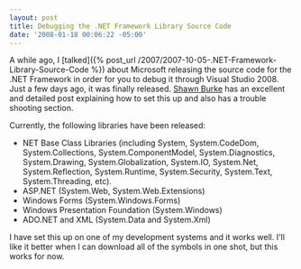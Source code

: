 ```yaml
---
layout: post
title: Debugging the .NET Framework Library Source Code
date: '2008-01-18 00:06:22 -05:00'
---
```


A while ago, I [talked]({% post_url /2007/2007-10-05-.NET-Framework-Library-Source-Code %}) about Microsoft releasing the source code for the .NET Framework in order for you to debug it through Visual Studio 2008. Just a few days ago, it was finally released. [Shawn Burke](http://blogs.msdn.com/sburke/archive/2008/01/16/configuring-visual-studio-to-debug-net-framework-source-code.aspx) has an excellent and detailed post explaining how to set this up and also has a trouble shooting section.

Currently, the following libraries have been released:

*   NET Base Class Libraries (including System, System.CodeDom, System.Collections, System.ComponentModel, System.Diagnostics, System.Drawing, System.Globalization, System.IO, System.Net, System.Reflection, System.Runtime, System.Security, System.Text, System.Threading, etc). 
*   ASP.NET (System.Web, System.Web.Extensions) 
*   Windows Forms (System.Windows.Forms) 
*   Windows Presentation Foundation (System.Windows) 
*   ADO.NET and XML (System.Data and System.Xml) 

I have set this up on one of my development systems and it works well. I'll like it better when I can download all of the symbols in one shot, but this works for now.
